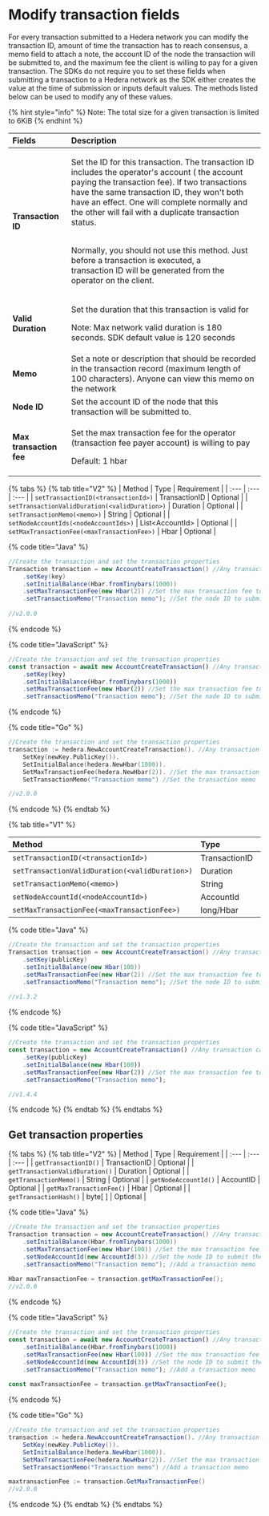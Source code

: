 # Modify transaction fields

For every transaction submitted to a Hedera network you can modify the transaction ID, amount of time the transaction has to reach consensus, a memo field to attach a note, the account ID of the node the transaction will be submitted to, and the maximum fee the client is willing to pay for a given transaction. The SDKs do not require you to set these fields when submitting a transaction to a Hedera network as the SDK either creates the value at the time of submission or inputs default values. The methods listed below can be used to modify any of these values. 

{% hint style="info" %}
Note: The total size for a given transaction is limited to 6KiB
{% endhint %}

<table>
  <thead>
    <tr>
      <th style="text-align:left">Fields</th>
      <th style="text-align:left">Description</th>
    </tr>
  </thead>
  <tbody>
    <tr>
      <td style="text-align:left"><b>Transaction ID</b>
      </td>
      <td style="text-align:left">
        <p>Set the ID for this transaction. The transaction ID includes the operator&apos;s
          account ( the account paying the transaction fee). If two transactions
          have the same transaction ID, they won&apos;t both have an effect. One
          will complete normally and the other will fail with a duplicate transaction
          status.</p>
        <p>
          <br />Normally, you should not use this method. Just before a transaction is
          executed, a
          <br />transaction ID will be generated from the operator on the client.</p>
      </td>
    </tr>
    <tr>
      <td style="text-align:left"><b>Valid Duration</b>
      </td>
      <td style="text-align:left">
        <p>Set the duration that this transaction is valid for</p>
        <p>Note: Max network valid duration is 180 seconds. SDK default value is
          120 seconds</p>
      </td>
    </tr>
    <tr>
      <td style="text-align:left"><b>Memo</b>
      </td>
      <td style="text-align:left">Set a note or description that should be recorded in the transaction record
        (maximum length of 100 characters). Anyone can view this memo on the network</td>
    </tr>
    <tr>
      <td style="text-align:left"><b>Node ID</b>
      </td>
      <td style="text-align:left">Set the account ID of the node that this transaction will be submitted
        to.</td>
    </tr>
    <tr>
      <td style="text-align:left"><b>Max transaction fee</b>
      </td>
      <td style="text-align:left">
        <p>Set the max transaction fee for the operator (transaction fee payer account)
          is willing to pay</p>
        <p>Default: 1 hbar</p>
      </td>
    </tr>
  </tbody>
</table>

{% tabs %}
{% tab title="V2" %}
| Method | Type | Requirement |
| :--- | :--- | :--- |
| `setTransactionID(<transactionId>)` | TransactionID | Optional |
| `setTransactionValidDuration(<validDuration>)` | Duration | Optional |
| `setTransactionMemo(<memo>)` | String | Optional |
| `setNodeAccountIds(<nodeAccountIds>)` | List&lt;AccountId&gt; | Optional |
| `setMaxTransactionFee(<maxTransactionFee>)` | Hbar | Optional |

{% code title="Java" %}
```java
//Create the transaction and set the transaction properties
Transaction transaction = new AccountCreateTransaction() //Any transaction can be applied here
    .setKey(key)
    .setInitialBalance(Hbar.fromTinybars(1000))
    .setMaxTransactionFee(new Hbar(2)) //Set the max transaction fee to 2 hbar
    .setTransactionMemo("Transaction memo"); //Set the node ID to submit the transaction to
    
//v2.0.0
```
{% endcode %}

{% code title="JavaScript" %}
```javascript
//Create the transaction and set the transaction properties
const transaction = await new AccountCreateTransaction() //Any transaction can be applied here
    .setKey(key)
    .setInitialBalance(Hbar.fromTinybars(1000))
    .setMaxTransactionFee(new Hbar(2)) //Set the max transaction fee to 2 hbar
    .setTransactionMemo("Transaction memo"); //Set the node ID to submit the transaction to
```
{% endcode %}

{% code title="Go" %}
```go
//Create the transaction and set the transaction properties
transaction := hedera.NewAccountCreateTransaction(). //Any transaction can be applied here
    SetKey(newKey.PublicKey()).
    SetInitialBalance(hedera.NewHbar(1000)). 
    SetMaxTransactionFee(hedera.NewHbar(2)). //Set the max transaction fee to 2 hbar
    SetTransactionMemo("Transaction memo") //Set the transaction memo

//v2.0.0 
```
{% endcode %}
{% endtab %}

{% tab title="V1" %}


| Method | Type | Requirement |
| :--- | :--- | :--- |
| `setTransactionID(<transactionId>)` | TransactionID | Optional |
| `setTransactionValidDuration(<validDuration>)` | Duration | Optional |
| `setTransactionMemo(<memo>)` | String | Optional |
| `setNodeAccountId(<nodeAccountId>)` | AccountId | Optional |
| `setMaxTransactionFee(<maxTransactionFee>)` | long/Hbar | Optional |

{% code title="Java" %}
```java
//Create the transaction and set the transaction properties
Transaction transaction = new AccountCreateTransaction() //Any transaction can be applied here
    .setKey(publicKey)
    .setInitialBalance(new Hbar(100))
    .setMaxTransactionFee(new Hbar(2)) //Set the max transaction fee to 2 hbar
    .setTransactionMemo("Transaction memo"); //Set the node ID to submit the transaction to
    
//v1.3.2
```
{% endcode %}

{% code title="JavaScript" %}
```javascript
//Create the transaction and set the transaction properties
const transaction = new AccountCreateTransaction() //Any transaction can be applied here
    .setKey(publicKey)
    .setInitialBalance(new Hbar(100))
    .setMaxTransactionFee(new Hbar(2)) //Set the max transaction fee to 2 hbar
    .setTransactionMemo("Transaction memo"); 

//v1.4.4
```
{% endcode %}
{% endtab %}
{% endtabs %}

## Get transaction properties

{% tabs %}
{% tab title="V2" %}
| Method | Type | Requirement |
| :--- | :--- | :--- |
| `getTransactionID()` | TransactionID | Optional |
| `getTransactionValidDuration()` | Duration | Optional |
| `getTransactionMemo()` | String | Optional |
| `getNodeAccountId()` | AccountID | Optional |
| `getMaxTransactionFee()` | Hbar | Optional |
| `getTransactionHash()` | byte\[ \] | Optional |

{% code title="Java" %}
```java
//Create the transaction and set the transaction properties
Transaction transaction = new AccountCreateTransaction() //Any transaction can be applied here
    .setInitialBalance(Hbar.fromTinybars(1000))
    .setMaxTransactionFee(new Hbar(100)) //Set the max transaction fee to 100 hbar
    .setNodeAccountId(new AccountId(3)) //Set the node ID to submit the transaction to
    .setTransactionMemo("Transaction memo"); //Add a transaction memo
    
Hbar maxTransactionFee = transaction.getMaxTransactionFee();
//v2.0.0
```
{% endcode %}

{% code title="JavaScript" %}
```javascript
//Create the transaction and set the transaction properties
const transaction = await new AccountCreateTransaction() //Any transaction can be applied here
    .setInitialBalance(Hbar.fromTinybars(1000))
    .setMaxTransactionFee(new Hbar(100)) //Set the max transaction fee to 100 hbar
    .setNodeAccountId(new AccountId(3)) //Set the node ID to submit the transaction to
    .setTransactionMemo("Transaction memo"); //Add a transaction memo
    
const maxTransactionFee = transaction.getMaxTransactionFee();
```
{% endcode %}

{% code title="Go" %}
```java
//Create the transaction and set the transaction properties
transaction := hedera.NewAccountCreateTransaction(). //Any transaction can be applied here
    SetKey(newKey.PublicKey()).
    SetInitialBalance(hedera.NewHbar(1000)). 
    SetMaxTransactionFee(hedera.NewHbar(2)). //Set the max transaction fee to 2 hbar
    SetTransactionMemo("Transaction memo") //Add a transaction memo

maxtransactionFee := transaction.GetMaxTransactionFee()
//v2.0.0         
```
{% endcode %}
{% endtab %}
{% endtabs %}

## 

